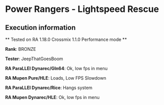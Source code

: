 # Power Rangers - Lightspeed Rescue 

## Execution information

** Tested on RA 1.18.0 Crossmix 1.1.0 Performance mode **

**Rank**: BRONZE

**Tester**: JeepThatGoesBoom


**RA ParaLLEl Dynarec/Gln64**: Ok, low fps in menu

**RA Mupen Pure/HLE**: Loads, Low FPS Slowdown

**RA ParaLLEl Dynarec/Rice**: Hangs system

**RA Mupen Dynarec/HLE**: Ok, low fps in menu
